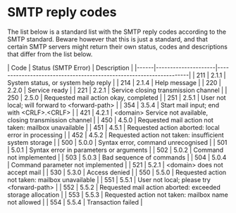 <h1>SMTP reply codes</h1>
<p>
    The list below is a standard list with the SMTP reply codes
    according to the SMTP standard. Beware however that this is just a standard,  
    and that certain SMTP servers might return their own status, codes and descriptions
    that differ from the list below.
</p>
| Code | Status (SMTP Error) | Description                                                        |
|------|---------------------|--------------------------------------------------------------------|
| 211  | 2.1.1               | System status, or system help reply                                |
| 214  | 2.1.4               | Help message                                                       |
| 220  | 2.2.0               | <domain> Service ready                                             |
| 221  | 2.2.1               | <domain> Service closing transmission channel                      |
| 250  | 2.5.0               | Requested mail action okay, completed                              |
| 251  | 2.5.1               | User not local; will forward to &lt;forward-path&gt;               |
| 354  | 3.5.4               | Start mail input; end with &lt;CRLF&gt;.&lt;CRLF&gt;               |
| 421  | 4.2.1               | &lt;domain&gt; Service not available, closing transmission channel |
| 450  | 4.5.0               | Requested mail action not taken: mailbox unavailable               |
| 451  | 4.5.1               | Requested action aborted: local error in processing                |
| 452  | 4.5.2               | Requested action not taken: insufficient system storage            |
| 500  | 5.0.0               | Syntax error, command unrecognised                                 |
| 501  | 5.0.1               | Syntax error in parameters or arguments                            |
| 502  | 5.0.2               | Command not implemented                                            |
| 503  | 5.0.3               | Bad sequence of commands                                           |
| 504  | 5.0.4               | Command parameter not implemented                                  |
| 521  | 5.2.1               | &lt;domain&gt; does not accept mail                                |
| 530  | 5.3.0               | Access denied                                                      |
| 550  | 5.5.0               | Requested action not taken: mailbox unavailable                    |
| 551  | 5.5.1               | User not local; please try &lt;forward-path&gt;                    |
| 552  | 5.5.2               | Requested mail action aborted: exceeded storage allocation         |
| 553  | 5.5.3               | Requested action not taken: mailbox name not allowed               |
| 554  | 5.5.4               | Transaction failed                                                 |
